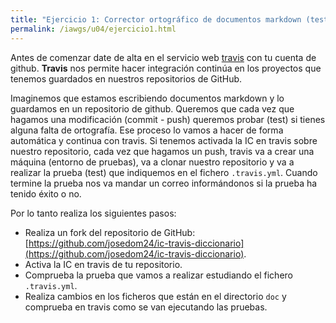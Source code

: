 ```yaml
---
title: "Ejercicio 1: Corrector ortográfico de documentos markdown (test)"
permalink: /iawgs/u04/ejercicio1.html
---
```


Antes de comenzar date de alta en el servicio web [travis](https://travis-ci.org/) con tu cuenta de github. **Travis** nos permite hacer integración continúa en los proyectos que tenemos guardados en nuestros repositorios de GitHub.


Imaginemos que estamos escribiendo documentos markdown y lo guardamos en un repositorio de github. Queremos que cada vez que hagamos una modificación (commit - push) queremos probar (test) si tienes alguna falta de ortografía. Ese proceso lo vamos a hacer de forma automática y continua con travis. Si tenemos activada la IC en travis sobre nuestro repositorio, cada vez que hagamos un push, travis va a crear una máquina (entorno de pruebas), va a clonar nuestro repositorio y va a realizar la prueba (test) que indiquemos en el fichero `.travis.yml`. Cuando termine la prueba nos va mandar un correo informándonos si la prueba ha tenido éxito o no.

Por lo tanto realiza los siguientes pasos:

* Realiza un fork del repositorio de GitHub: [https://github.com/josedom24/ic-travis-diccionario](https://github.com/josedom24/ic-travis-diccionario).
* Activa la IC en travis de tu repositorio.
* Comprueba la prueba que vamos a realizar estudiando el fichero `.travis.yml`.
* Realiza cambios en los ficheros que están en el directorio `doc` y comprueba en travis como se van ejecutando las pruebas.

